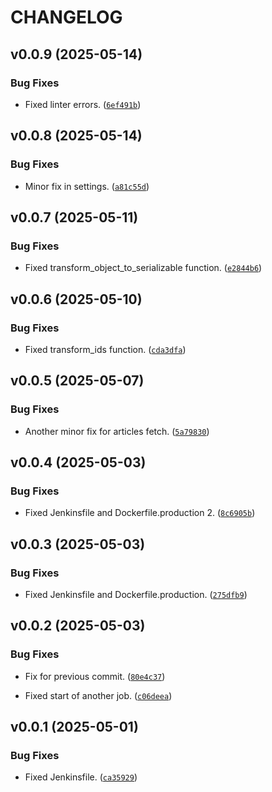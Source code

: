 # CHANGELOG


## v0.0.9 (2025-05-14)

### Bug Fixes

- Fixed linter errors.
  ([`6ef491b`](https://github.com/igokul1973/api.blog.didgibot.com/commit/6ef491bd9d0c5632486c81d5caeabee1cabc4920))


## v0.0.8 (2025-05-14)

### Bug Fixes

- Minor fix in settings.
  ([`a81c55d`](https://github.com/igokul1973/api.blog.didgibot.com/commit/a81c55db042773f3ca0edb1270198f3ffb7b789f))


## v0.0.7 (2025-05-11)

### Bug Fixes

- Fixed transform_object_to_serializable function.
  ([`e2844b6`](https://github.com/igokul1973/api.blog.didgibot.com/commit/e2844b6787b85943b2a0b585e2be8a10209e7369))


## v0.0.6 (2025-05-10)

### Bug Fixes

- Fixed transform_ids function.
  ([`cda3dfa`](https://github.com/igokul1973/api.blog.didgibot.com/commit/cda3dfa91c196f3c47d13341088d96b07072e5bd))


## v0.0.5 (2025-05-07)

### Bug Fixes

- Another minor fix for articles fetch.
  ([`5a79830`](https://github.com/igokul1973/api.blog.didgibot.com/commit/5a79830d8d3bcd3fa4fb1d279f3c4c1b1f188bdd))


## v0.0.4 (2025-05-03)

### Bug Fixes

- Fixed Jenkinsfile and Dockerfile.production 2.
  ([`8c6905b`](https://github.com/igokul1973/api.blog.didgibot.com/commit/8c6905be42c142a2bc26c2a0c9aed1c672b06eac))


## v0.0.3 (2025-05-03)

### Bug Fixes

- Fixed Jenkinsfile and Dockerfile.production.
  ([`275dfb9`](https://github.com/igokul1973/api.blog.didgibot.com/commit/275dfb957a99b67b34498a4b3d518621e3e32dee))


## v0.0.2 (2025-05-03)

### Bug Fixes

- Fix for previous commit.
  ([`80e4c37`](https://github.com/igokul1973/api.blog.didgibot.com/commit/80e4c37020a44e96eed3b22d0473aa3e371dfd4a))

- Fixed start of another job.
  ([`c06deea`](https://github.com/igokul1973/api.blog.didgibot.com/commit/c06deea6893eed846e10e8164ca388da81777daa))


## v0.0.1 (2025-05-01)

### Bug Fixes

- Fixed Jenkinsfile.
  ([`ca35929`](https://github.com/igokul1973/api.blog.didgibot.com/commit/ca35929f14c2da00e0d9e662bb77f2be25d7123b))
